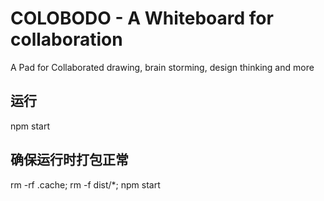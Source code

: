 # COLOBODO - A Whiteboard for collaboration

A Pad for Collaborated drawing, brain storming, design thinking and more

## 运行

npm start

## 确保运行时打包正常

rm -rf .cache; rm -f dist/*; npm start
